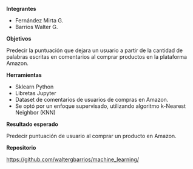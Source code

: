 <p><b>Integrantes</b><span>&nbsp;</span></p>
<ul>
<li>Fern&aacute;ndez Mirta G.</li>
<li>Barrios Walter G.</li>
</ul>
<p><strong>Objetivos </strong></p>
<p>Predecir la puntuaci&oacute;n que dejara un usuario a partir de la cantidad de palabras escritas en comentarios al comprar productos en la plataforma Amazon.</p>
<p></p>
<p><strong>Herramientas </strong></p>
<ul>
<li>Sklearn Python</li>
<li>Libretas Jupyter</li>
<li>Dataset de comentarios de usuarios de compras en Amazon.</li>
<li>Se opt&oacute; por un enfoque supervisado, utilizando algoritmo k-Nearest Neighbor (KNN)</li>
</ul>
<p></p>
<p><strong>Resultado esperado </strong></p>
<p>Predecir puntuaci&oacute;n de usuario al comprar un producto en Amazon.</p>
<p></p>
<p><strong>Repositorio&nbsp;</strong></p>
<p><a href="https://github.com/waltergbarrios/machine_learning/">https://github.com/waltergbarrios/machine_learning/</a></p>